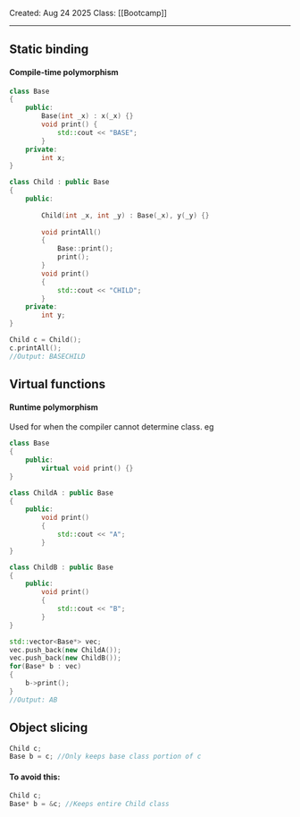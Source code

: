 Created: Aug 24 2025
Class: [[Bootcamp]] 
- - -
## Static binding
#### Compile-time polymorphism
```cpp
class Base
{
	public:
		Base(int _x) : x(_x) {}
		void print() {
			std::cout << "BASE";
		}
	private:
		int x;
}

class Child : public Base
{
	public:
		
		Child(int _x, int _y) : Base(_x), y(_y) {}
		
		void printAll()
		{
			Base::print();
			print();
		}
		void print()
		{
			std::cout << "CHILD";
		}
	private:
		int y;
}

Child c = Child();
c.printAll();
//Output: BASECHILD
```

## Virtual functions
#### Runtime polymorphism
Used for when the compiler cannot determine class. eg 
```cpp
class Base
{
	public:
		virtual void print() {}
}

class ChildA : public Base
{
	public:
		void print()
		{
			std::cout << "A";
		}
}

class ChildB : public Base
{
	public:
		void print()
		{
			std::cout << "B";
		}
}

std::vector<Base*> vec;
vec.push_back(new ChildA());
vec.push_back(new ChildB());
for(Base* b : vec)
{
	b->print();
}
//Output: AB
```

## Object slicing
```cpp
Child c;
Base b = c; //Only keeps base class portion of c
```
#### To avoid this:
```cpp
Child c;
Base* b = &c; //Keeps entire Child class
```

